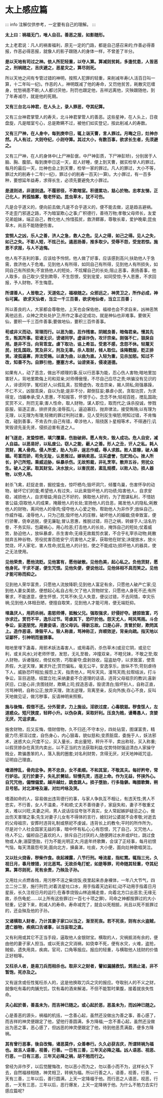 # 太上感应篇

::: info
注解仅供参考，一定要有自己的理解。
:::

**太上曰：祸福无门，唯人自召。善恶之报，如影随形。**

太上老君说：凡人的祸害福利，原无一定的门路，都是自己感召来的;作善必得善报，作恶必得恶报，就像人的影子跟随人的身体一样，不曾差了半分。

**是以天地有司过之神。依人所犯轻重，以夺人算。算减则贫耗，多逢忧患，人皆恶之，刑祸随之，吉庆避之，恶星灾之，算尽则死。**

所以天地之间有专管过错的神明，按照人犯罪的轻重，来削减年寿(人活百日叫一算，十二年叫一纪)。作恶的人，神明既减了他的寿命，又罚他贫苦，耗散灾厄缠身，忧愁祸患不断;人人都讨厌他，刑罚也跟定他，吉祥远离他，灾殃跟随他，到了年寿减尽，就是他的死期。

**又有三台北斗神君，在人头上，录人罪恶，夺其纪算。**

又有三台神君掌管人的寿夭，北斗神君掌管人的善恶。这些星神，在人头上，日夜盘旋，凡是暗室亏心，总是欺瞒不过，被他们如实登记，按此削减人的寿数。

**又有三尸神，在人身中，每到庚申日，辄上诣天曹，言人罪过。月晦之日，灶神亦然。凡人有过，大则夺纪，小则夺算。其过大小，有数百事，欲求长生者，先须避之。**

又有三尸神，在人的身体中(上尸神彭倨，中尸神彭质，下尸神彭矫)，分别居于人脑、胸、腹部。每到庚申日这一天，趁人好睡，便上到天曹，据实检举人的罪过。每月的最后一天，灶神也会上到天曹，检举一家的罪过。凡人的罪过，大小不等，罪过大的削寿十二年(一纪)，罪过小的削寿一百天(一算)。大小罪过，有一百多种，要想延年益寿，求得长生，必须先要避免大小罪过。

**是道则进，非道则退。不履邪径，不欺暗室。积德累功，慈心於物。忠孝友悌，正己化人，矜孤恤寡，敬老怀幼。昆虫草木，犹不可伤。**

凡是合乎道义的，便向前去做;凡是不合乎道义的，便不能去做，这是趋吉避祸。不走歪门邪道之路，不为暗室欺心之事;广积德行，善待万物;孝敬父母师长，友爱兄弟姐妹，端正自己，教化他人;怜惜孤贫，救济鳏寡，尊敬长辈，爱护晚辈;昆虫草木，尚且不能随便伤害。

**宜悯人之凶，乐人之善，济人之急，救人之危。见人之得，如己之得。见人之失，如己之失。不彰人短，不炫己长。遏恶扬善，推多取少。受辱不怨，受宠若惊。施恩不求报，与人不追悔。**

他人有不吉利的事，应该给予怜悯，他人做了好事，应该感到高兴;扶助他人于急需，救济他人于危难。见到他人有所得，如同自己有所得，见到他人有所损失，如同自己有所损失;不宣扬他人的短处，不炫耀自己的长处;阻止恶事，表扬善事，他人取多，自己取少;受到欺辱，不生怨恨，受到宠爱，如同受惊;予人恩惠，不求回报，予人财物，不生悔意。

**所谓善人，人皆敬之，天道佑之，福禄随之。众邪远之，神灵卫之，所作必成，神仙可冀。 欲求天仙者，当立一千三百善，欲求地仙者，当立三百善；**

所以善良的人，大家都会尊敬他，上天也会保佑他，福禄也会不求自来，凶神恶煞离他远去，众神之灵处处护卫;所作之事必定成功，就是神仙也非难事。要做天仙，要积一千三百件善事;要做地仙，要积三百件善事。

**苟或非义而动，背理而行。以恶为能，忍作残害。阴贼良善，暗侮君亲。慢其先生，叛其所事。诳诸无识，谤诸同学。虚诬诈伪，攻讦宗亲。刚强不仁，狠戾自用。是非不当，向背乖宜。虐下取功，谄上希旨。受恩不感，念怨不休。轻蔑天民，扰乱国政。赏及非义，刑及无辜。杀人取财，倾人取位。诛降戮服，贬正排贤。凌孤逼寡，弃法受赂。以直为曲，以曲为直。入轻为重，见杀加怒。知过不改，知善不为。自罪引他，壅塞方术。讪谤贤圣，侵凌道德。**

如果有人，动了恶念，做出不顺理的事;反以行恶事为能，忍心伤人害物;暗地里加害好人，背地里欺侮上司和双亲;对师傅傲慢，不尽自己应尽之责;哄骗没有见识的人，诽谤同学，冤枉好人;以假乱真，狡猾虚伪，攻击宗亲，揭人阴私;刚强暴躁，不仁不义，凶狠乖戾，自以为是;是非不分，颠倒狂妄;暴虐小民，贪取功赏，为求得宠，诌媚奉承;受人恩惠，不知报答，怀恨于心，念念不休;轻视百姓，搅乱国政;奖赏不义，刑罚无辜;害人性命，取人财物，谋人职位，取而代之;诛杀投诚，惨戮臣服，驱逐正直，排挤贤良;凌辱孤儿，逼迫寡妇，抛弃律法，接受贿赂;以有理为无理，以无理为有理;轻微的罪过判刑过重，见人受刑反生嗔怒;明知过错，不肯悔改，碰到善事，不肯去作;自己有错，牵涉他人，阻挠医卜星相等术，不得通行;讥笑毁谤先圣先贤，侵损迫害有道之人。

**射飞逐走，发蛰惊栖，填穴覆巢，伤胎破卵。愿人有失，毁人成功。危人自安，减人自益。以恶易好，以私废公。窃人之能，蔽人之善。形人之丑，讦人之私。耗人货财，离人骨肉。侵人所爱，助人为非，逞志作威，辱人求胜。败人苗稼，破人婚姻。苟富而骄，苟免无耻，认恩推过。嫁祸卖恶。沽买虚誉，包贮险心。挫人所长，护己所短。乘威迫胁，纵暴杀伤。无故剪裁，非礼烹宰。散弃五谷，劳扰众生。破人之家。取其财宝。决水放火，以害民居，紊乱规模，以败人功，损人器物，以穷人用。**

射杀飞禽，赶捉走兽，掘挖蛰虫，惊吓栖鸟;毁坏洞穴，倾覆鸟巢，伤害怀孕的动物，破坏它们的蛋;希望他人有过失，以此来毁坏他人的功绩;陷害他人，自求安稳，减损他人，自求增益;用自己不好的，换取他人好的，为了图谋私利，不惜妨害公益;窃取他人的成果，掩蔽他人的长处;宣扬他人的丑恶，揭发他人的隐私;耗散他人的财物，离间他人的骨肉;侵夺他人心爱之物，帮助他人为非作歹;放纵自己，作威作福，凌辱他人，只为己胜;毁坏他人的庄稼，破坏他人的婚姻;侥幸致富，便行骄奢，侥幸逃脱，便无廉耻;冒认恩惠，推脱过错，将己之祸，转嫁于人;沽名钓誊，不务实际，包藏祸心，用心险恶;打击他人的长处，掩饰自己的短处;仗着威势，胁迫他人，放纵暴虐，杀生害命;无缘无故裁剪衣裳，不合乎礼宰杀动物;耗散抛弃五种谷物，劳役扰害百姓安宁;坑害他人之家，获取他在财宝;决堤放水，放火焚烧，坏人家宅，害人性命;扰乱他人的计划，使之不能成功;损坏他人的器具，使之无法使用。

**见他荣贵，愿他流贬。见他富有，愿他破散。见他色美，起心私之。负他货财，愿他身死。干求不遂，便生咒恨。见他失便，便说他过。见他体相不具而笑之。见他才能可称而抑之。**

见到他人荣华富贵，只愿他人流放降职;见到他人富足有余，只愿他人破产亡家;见到他人妻女美貌，便想起心私自占有;欠了他人货物财宝，只愿他人身死不还;有所奢求，不能遂意，便生怀恨，咒骂不休;见人失意，便议过错，不去同情，幸灾乐祸;见到他人体相丑陋，便擅自取笑，见到他人才能可用，便无端贬抑。

**埋蛊厌人，用药杀树。恚怒师傅，抵触父兄。强取强求，好侵好夺。掳掠致富，巧诈求迁。赏罚不平，逸乐过节。苛虐其下，恐吓於他。怨天尤人，呵风骂雨。斗合争讼，妄逐朋党。用妻妾语，违父母训。得新忘故。口是心非，贪冒於财，欺罔其上。造作恶语，谗毁平人。毁人称直，骂神称正，弃顺效逆，背亲向疏。指天地以证鄙怀，引神明而鉴猥事。**

暗地里埋下蛊毒，用邪术妖法毒害人，或用毒药，杀伤草木(或忌它阴，或忌它利，或关风水);对老师怀恨，发怒，无礼至极，冲撞双亲，不睦兄妹，不敬之至;取人财物，诉诸强权，倚仗权势，巧取豪夺;盘剥敛收，寇盗劫夺，以求致富，使乖弄假，大逆天理，翼求升迁;赏罚偏私，毫无公平，安逸享乐，放纵不节;苛刻虐待下人，威胁恐吓相加;报怨上天，指责他人，呵斥天风，漫骂天雨;拉帮结派，打斗争讼，盲目追随，结盟立社;采纳妻妾不合道理的话语，违背父母祖宗的教训;喜新厌旧，口是心非;贪图钱财，欺瞒上司;捏造恶语，毁谤清白;毁坏别人，自称正直，污骂神明，自称公正;放弃天理，效法逆理，背离至亲，反向外族;存心不良，反叫天地做见证，做污秽事，反请神明来照察。

**施与後悔，假借不还。分外营求，力上施设。淫欲过度，心毒貌慈。秽食馁人，左道惑众。短尺狭度，轻秤小升。以伪杂真，采取奸利。压良为贱，谩蓦愚人，贪婪无厌，咒诅求直。**

施舍财物，后又反悔，借财借物，久不归还;不守本分，四处钻营，图谋富贵，精疲力尽;邪淫过度，自伤身心，内心狠毒，貌似慈和;变质脏腐，委施于人，妖法邪术，迷惑大众;尺度不公，买入量长，卖出量短，秤升不平，卖出称轻，买入称重;以假货掺杂在真货内卖出，以不正当的方法获取利益;仗势恃财强迫清白人家操守贱业，欺骗愚笨的人，落入我的圈套;对名利财势，贪得无厌，对天地神祗咒诅，证明自己理直。

**嗜酒悖乱，骨肉忿争。男不忠良，女不柔顺。不和其室，不敬其夫。每好矜夸，常行妒忌。无行於妻子，失礼於舅姑，轻慢先灵，违逆上命。作为无益，怀挟外心。自咒咒他，偏憎偏爱。越井越灶，跳食跳人。损子堕胎，行多隐僻。晦腊歌舞，朔旦号怒。对北涕唾及溺，对灶吟咏及哭。**

嗜酒如命的人，容易做出违背德行的事，与家人争执互不相让，有违天性;男人不忠实，不行善，女人不温柔，不和顺;丈夫不善待妻子，家庭失和，妻子不敬重丈夫，难以兴旺;夫妻之间，男人说话往往夸张不真实，女人常起嫉妒疑忌之心，做出伤天害理之事;先生对妻子儿女有不得体的言行，媳妇对公婆就不会孝敬;对逝去的父母祖宗，安葬时违背礼制或祭祀不虔诚，违背长上的教令;平时的所作所为，尽是对个人社会国家无益的事，暗中怀有私心;心有怨恨，咒了自己，又咒他人，待人不公，偏袒自己喜欢的人，排斥自己讨厌的人;随便跨过水井或炉灶，跳过食物或人身;溺婴堕胎，行为不能光明正大;月底年终歌舞，会误了正经事，每月初恨气恼，每天清晨怨号哭;面向北方，擤鼻涕，吐痰，大小便，面向灶神歌唱哭泣。

**又以灶火烧香，秽柴作食。夜起裸露，八节行刑。唾流星，指虹霓。辄指三光，久视日月，春月燎猎，对北恶骂。无故杀龟打蛇，如是等罪，司命随其轻重，夺其纪算。算尽则死，死有余责，乃殃及子孙。**

又用灶火点燃香烛，用污秽不洁之柴烧饭;夜里起来赤身裸体，一年八大节气，四立二分二至，施行刑罚;对着流星吐口水，用手指着天边彩虹;动不动用手指着日月星辰，长久注视日月的运行;在春季烧毁山林追捕走兽，向着北方口出恶言;无缘无故，杀伤龟蛇......以上所有这些罪过(一百七十项之罪)，司命之神都按罪过的大小轻重，记录下来，削减人的寿命。寿命减完了，就会以死相抵，尚且以死不抵罪过的，还会殃及他的子孙。

**又诸横取人财者，乃计其妻子家口以当之，渐至死丧。若不死丧，则有水火盗贼，遗亡器物，疾病口舌诸事，以当妄取之直。**

又有利用或其它不正当手段，逼取他人金银财宝。横取的人，灾祸抵消有余的，便由他的妻子家人担当。或以死丧之灾消祸，如侥幸不死，便有水灾，火难，盗抢，贼偷，遗失用具，疾病，官司，口角等报应。报应的轻重，与横取他人钱财的价值正好相等。

**又枉杀人者，是易刀兵而相杀也。取非义之财者，譬如漏脯救饥，鸩酒止渴，非不暂饱，死亦及之。**

又有逞贪或任性冤枉杀人的，这是他换取刀兵之灾的报应。夺取别人的不义之财，就像吃有毒的肉脯充饥，饮有毒的酒来解渴，不但不能暂时果腹，接着就丧失性命。

**夫心起於善，善虽未为，而吉神已随之。或心起於恶，恶虽未为，而凶神已随之。**

心是善恶的源头，祸福的机括，一念善心起，虽然还没做出为善之事，善心感了，而吉祥的神灵便跟定了他，望他行善圆满，多方降福;一念不善心起，虽然还没做出为恶之事，恶心感了，但凶恶的神灵便跟定了他，待到他恶贯满盈，便多方降祸。

**其有曾行恶事，後自改悔，诸恶莫作，众善奉行。久久必获吉庆，所谓转祸为福也。故吉人语善，视善，行善。一日有三善，三年天必降之福。凶人语恶、视恶、行恶，一日有三恶，三年天必降之祸，胡不勉而行之。**

曾经为非作歹，以后觉醒悔改，勿以恶小而为之，勿以善小而不为，这样长久下去，自然福禄相随，神灵相卫，转祸为福。所以行善之人，语善，视善，行善，一天有三善，三年以后，善行圆满，上天一定降福于他。而行恶之人语恶，视恶，行恶，一天有三恶，三年以后，恶行爆发，上天一定降祸于他。为什么不勉力去实行感应篇呢?